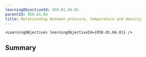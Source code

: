```yaml
---
learningObjectiveId: 050.01.04.01
parentId: 050.01.04
title: Relationship between pressure, temperature and density
---
```


```tsx eval
<LearningOBjectives learningObjectiveId={050.01.04.01} />
```

## Summary
